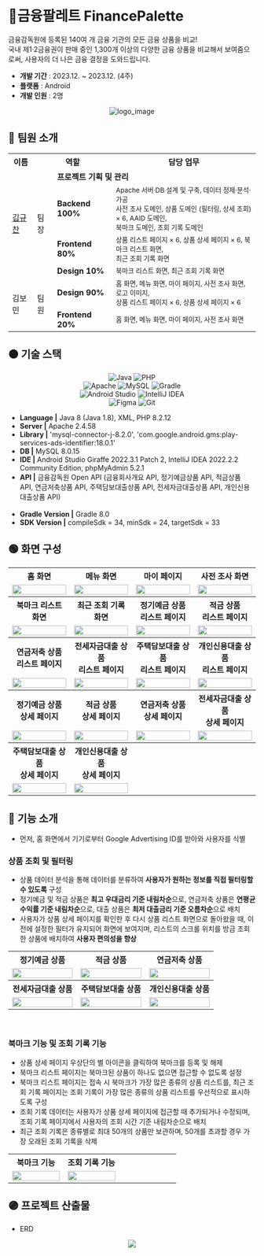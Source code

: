 # 🎨금융팔레트 FinancePalette
금융감독원에 등록된 140여 개 금융 기관의 모든 금융 상품을 비교! <br>
국내 제1·2금융권이 판매 중인 1,300개 이상의 다양한 금융 상품을 비교해서 보여줌으로써, 사용자의 더 나은 금융 결정을 도와드립니다.
<!-- 사용자의 연령대, 목표 및 선호도 등을 고려하여 최적의 금융 상품을 추천함으로써 더 나은 금융 결정을 도와드립니다. -->

- **개발 기간** : 2023.12. ~ 2023.12. (4주)
- **플랫폼** : Android
- **개발 인원** : 2명

<div align="center"> 
  
![logo_image](https://github.com/gyudol/finance-palette/assets/83599750/f7bfd116-fcbe-42f8-82cc-7e4fe3d6cc7a)
</div>

## 🔴 팀원 소개
<div align="center"> 
<table>
  <tr> <th>이름</th> <th colspan="2">역할</th> <th>담당 업무</th> </tr>
  <tr> <td rowspan="4"><a href="https://github.com/gyudol" target="_blank">김규찬</a></td> <td rowspan="4">팀장</td> <td colSpan="2"><strong>프로젝트 기획 및 관리</strong></td> </tr>
  <tr> <td><strong>Backend 100%</strong></td> <td><sub>Apache 서버·DB 설계 및 구축, 데이터 정제·분석·가공<br> 사전 조사 도메인, 상품 도메인 (필터링, 상세 조회) × 6, AAID 도메인,<br> 
    북마크 도메인, 조회 기록 도메인</sub></td> </tr>
  <tr> <td><strong>Frontend 80%</strong></td> <td><sub>상품 리스트 페이지 × 6, 상품 상세 페이지 × 6, 북마크 리스트 화면,<br> 최근 조회 기록 화면</sub></td> </tr>
  <tr> <td><strong>Design 10%</strong></td> <td><sub>북마크 리스트 화면, 최근 조회 기록 화면</sub></td> </tr>
  <tr> <td rowspan="2">김보민</td> <td rowspan="2">팀원</td> <td><strong>Design 90%</strong></td> <td><sub>홈 화면, 메뉴 화면, 마이 페이지, 사전 조사 화면, 로고 이미지,<br>
    상품 리스트 페이지 × 6, 상품 상세 페이지 × 6</sub></td> </tr>
  <tr> <td><strong>Frontend 20%</strong></td> <td><sub>홈 화면, 메뉴 화면, 마이 페이지, 사전 조사 화면</sub></td> </tr>
</table>
</div>

## 🟠 기술 스택
<div align="center"> 


![Java](https://img.shields.io/badge/java-%23ED8B00.svg?style=for-the-badge&logo=openjdk&logoColor=white)
![PHP](https://img.shields.io/badge/php-%23777BB4.svg?style=for-the-badge&logo=php&logoColor=white) <br>
![Apache](https://img.shields.io/badge/apache-%23D42029.svg?style=for-the-badge&logo=apache&logoColor=white)
![MySQL](https://img.shields.io/badge/mysql-4479A1.svg?style=for-the-badge&logo=mysql&logoColor=white)
![Gradle](https://img.shields.io/badge/Gradle-02303A.svg?style=for-the-badge&logo=Gradle&logoColor=white) <br>
![Android Studio](https://img.shields.io/badge/android%20studio-346ac1?style=for-the-badge&logo=android%20studio&logoColor=white)
![IntelliJ IDEA](https://img.shields.io/badge/IntelliJIDEA-000000.svg?style=for-the-badge&logo=intellij-idea&logoColor=white) <br>
![Figma](https://img.shields.io/badge/figma-%23F24E1E.svg?style=for-the-badge&logo=figma&logoColor=white)
![Git](https://img.shields.io/badge/git-%23F05033.svg?style=for-the-badge&logo=git&logoColor=white)
</div>

- **Language |** Java 8 (Java 1.8), XML, PHP 8.2.12 <br>
- **Server |** Apache 2.4.58 <br>
- **Library |** 'mysql-connector-j-8.2.0', 'com.google.android.gms:play-services-ads-identifier:18.0.1' <br>
- **DB |** MySQL 8.0.15 <br>
- **IDE |** Android Studio Giraffe 2022.3.1 Patch 2, IntelliJ IDEA 2022.2.2 Community Edition, phpMyAdmin 5.2.1 <br>
- **API |** 금융감독원 Open API (금융회사개요 API, 정기예금상품 API, 적금상품 API, 연금저축상품 API, 주택담보대출상품 API, 전세자금대출상품 API, 개인신용대출상품 API) <br><br>
- **Gradle Version |** Gradle 8.0 <br>
- **SDK Version |**  compileSdk = 34, minSdk = 24, targetSdk = 33

<!-- ## 🟡 시스템 아키텍처 -->


## 🟢 화면 구성
<div align="center"> 
<table>
  <tbody align="center"> 
    <tr> <th> 홈 화면 </th> <th> 메뉴 화면 </th> <th> 마이 페이지 </th> <th> 사전 조사 화면 </th> </tr>
    <tr>  <td width="25%"><img width="100%" src="./readme-assets/home_screen.png"/></td> <td width="25%"><img width="100%" src="./readme-assets/menu_screen.png"/></td> 
      <td width="25%"><img width="100%" src="./readme-assets/myPage_screen.png"/></td> <td width="25%"><img width="100%" src="./readme-assets/survey_screen.png"/></td> </tr>
    <tr> <th> 북마크 리스트 화면 </th> <th> 최근 조회 기록 화면 </th> <th> 정기예금 상품<br>리스트 페이지 </th> <th> 적금 상품<br>리스트 페이지 </th> </tr>
    <tr> <td width="25%"><img width="100%" src="./readme-assets/bookmark_list_screen.png"/></td> <td width="25%"><img width="100%" src="./readme-assets/user_view_history_list_screen.png"/></td>
      <td width="25%"><img width="100%" src="./readme-assets/deposit_product_list_screen.png"/></td> <td width="25%"><img width="100%" src="./readme-assets/saving_product_list_screen.png"/></td> </tr>
    <tr> <th> 연금저축 상품<br>리스트 페이지 </th> <th> 전세자금대출 상품<br>리스트 페이지 </th> <th> 주택담보대출 상품<br>리스트 페이지 </th> <th> 개인신용대출 상품<br>리스트 페이지 </th> </tr>
    <tr>  <td width="25%"><img width="100%" src="./readme-assets/annuity_saving_product_list_screen.png"/></td> 
      <td width="25%"><img width="100%" src="./readme-assets/rent_house_loan_product_list_screen.png"/></td> 
      <td width="25%"><img width="100%" src="./readme-assets/mortgage_loan_product_list_screen.png"/></td> 
      <td width="25%"><img width="100%" src="./readme-assets/credit_loan_product_list_screen.png"/></td> </tr>
    <tr> <th> 정기예금 상품<br>상세 페이지 </th> <th> 적금 상품<br>상세 페이지 </th> <th> 연금저축 상품<br>상세 페이지 </th> <th> 전세자금대출 상품<br>상세 페이지 </th> </tr>
    <tr>  <td width="25%"><img width="100%" src="./readme-assets/deposit_product_detail_screen.png"/></td> <td width="25%"><img width="100%" src="./readme-assets/saving_product_detail_screen.png"/></td> 
      <td width="25%"><img width="100%" src="./readme-assets/annuity_saving_product_detail_screen.png"/></td> 
      <td width="25%"><img width="100%" src="./readme-assets/rent_house_loan_product_detail_screen.png"/></td> </tr>
    <tr> <th> 주택담보대출 상품<br>상세 페이지 </th> <th> 개인신용대출 상품<br>상세 페이지 </th> <th></th> <th></th> </tr>
    <tr> <td width="25%"><img width="100%" src="./readme-assets/mortgage_loan_product_detail_screen.png"/></td> 
      <td width="25%"><img width="100%" src="./readme-assets/credit_loan_product_detail_screen.png"/></td> </tr>
  </tbody>
</table>
</div>

## 🔵 기능 소개
- 먼저, 홈 화면에서 기기로부터 Google Advertising ID를 받아와 사용자를 식별

<h3>상품 조회 및 필터링</h3>

- 상품 데이터 분석을 통해 데이터를 분류하여 **사용자가 원하는 정보를 직접 필터링할 수 있도록** 구성 <br>
- 정기예금 및 적금 상품은 **최고 우대금리 기준 내림차순**으로, 연금저축 상품은 **연평균 수익률 기준 내림차순**으로, 대출 상품은 **최저 대출금리 기준 오름차순**으로 배치 <br>
- 사용자가 상품 상세 페이지를 확인한 후 다시 상품 리스트 화면으로 돌아왔을 때, 이전에 설정한 필터가 유지되어 화면에 보여지며, 리스트의 스크롤 위치를 방금 조회한 상품에 배치하여 **사용자 편의성을 향상**

<div align="center"> 
<table>
  <tbody align="center"> 
    <tr> <th> 정기예금 상품 </th> <th> 적금 상품 </th> <th> 연금저축 상품 </th> </tr>
    <tr> <td width="33%"><img width="100%" src="./readme-assets/deposit_product.gif"/></td> <td width="33%"><img width="100%" src="./readme-assets/saving_product.gif"/></td> 
      <td width="33%"><img width="100%" src="./readme-assets/annuity_saving_product.gif"/></td> </tr>
    <tr> <th> 전세자금대출 상품 </th> <th> 주택담보대출 상품 </th> <th> 개인신용대출 상품 </th> </tr>
    <tr> <td width="33%"><img width="100%" src="./readme-assets/rent_house_loan_product.gif"/></td> <td width="33%"><img width="100%" src="./readme-assets/mortgage_loan_product.gif"/></td> 
      <td width="33%"><img width="100%" src="./readme-assets/credit_loan_product.gif"/></td> </tr>
  </tbody>
</table>
</div>

<br>
<h3>북마크 기능 및 조회 기록 기능</h3>

- 상품 상세 페이지 우상단의 별 아이콘을 클릭하여 북마크를 등록 및 해제
- 북마크 리스트 페이지는 북마크된 상품이 하나도 없으면 접근할 수 없도록 설정
- 북마크 리스트 페이지는 접속 시 북마크가 가장 많은 종류의 상품 리스트를, 최근 조회 기록 페이지는 조회 기록이 가장 많은 종류의 상품 리스트를 우선적으로 표시하도록 구성
- 조회 기록 데이터는 사용자가 상품 상세 페이지에 접근할 때 추가되거나 수정되며, 조회 기록 페이지에서 사용자의 조회 시간 기준 내림차순으로 배치
- 최근 조회 기록은 종류별로 최대 50개의 상품만 보관하며, 50개를 초과할 경우 가장 오래된 조회 기록을 삭제

<div align="center"> 
<table>
  <tbody align="center"> 
    <tr> <th> 북마크 기능 </th> <th> 조회 기록 기능 </th> <th></th> </tr>
    <tr> <td width="33%"><img width="100%" src="./readme-assets/bookmark_product.gif"/></td> <td width="33%"><img width="100%" src="./readme-assets/view_history_product.gif"/></td> </tr>
  </tbody>
</table>

</div>

## 🟣 프로젝트 산출물
- ERD
<div align="center">
  
<img src="./readme-assets/ERD_image.png"/>
</div>
